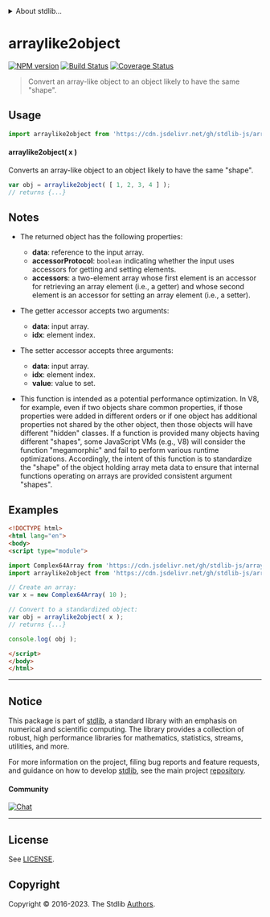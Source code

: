 <!--

@license Apache-2.0

Copyright (c) 2022 The Stdlib Authors.

Licensed under the Apache License, Version 2.0 (the "License");
you may not use this file except in compliance with the License.
You may obtain a copy of the License at

   http://www.apache.org/licenses/LICENSE-2.0

Unless required by applicable law or agreed to in writing, software
distributed under the License is distributed on an "AS IS" BASIS,
WITHOUT WARRANTIES OR CONDITIONS OF ANY KIND, either express or implied.
See the License for the specific language governing permissions and
limitations under the License.

-->


<details>
  <summary>
    About stdlib...
  </summary>
  <p>We believe in a future in which the web is a preferred environment for numerical computation. To help realize this future, we've built stdlib. stdlib is a standard library, with an emphasis on numerical and scientific computation, written in JavaScript (and C) for execution in browsers and in Node.js.</p>
  <p>The library is fully decomposable, being architected in such a way that you can swap out and mix and match APIs and functionality to cater to your exact preferences and use cases.</p>
  <p>When you use stdlib, you can be absolutely certain that you are using the most thorough, rigorous, well-written, studied, documented, tested, measured, and high-quality code out there.</p>
  <p>To join us in bringing numerical computing to the web, get started by checking us out on <a href="https://github.com/stdlib-js/stdlib">GitHub</a>, and please consider <a href="https://opencollective.com/stdlib">financially supporting stdlib</a>. We greatly appreciate your continued support!</p>
</details>

# arraylike2object

[![NPM version][npm-image]][npm-url] [![Build Status][test-image]][test-url] [![Coverage Status][coverage-image]][coverage-url] <!-- [![dependencies][dependencies-image]][dependencies-url] -->

> Convert an array-like object to an object likely to have the same "shape".

<!-- Section to include introductory text. Make sure to keep an empty line after the intro `section` element and another before the `/section` close. -->

<section class="intro">

</section>

<!-- /.intro -->

<!-- Package usage documentation. -->



<section class="usage">

## Usage

```javascript
import arraylike2object from 'https://cdn.jsdelivr.net/gh/stdlib-js/array-base-arraylike2object@v0.1.0-esm/index.mjs';
```

#### arraylike2object( x )

Converts an array-like object to an object likely to have the same "shape".

```javascript
var obj = arraylike2object( [ 1, 2, 3, 4 ] );
// returns {...}
```

</section>

<!-- /.usage -->

<!-- Package usage notes. Make sure to keep an empty line after the `section` element and another before the `/section` close. -->

<section class="notes">

## Notes

-   The returned object has the following properties:

    -   **data**: reference to the input array.
    -   **accessorProtocol**: `boolean` indicating whether the input uses accessors for getting and setting elements.
    -   **accessors**: a two-element array whose first element is an accessor for retrieving an array element (i.e., a getter) and whose second element is an accessor for setting an array element (i.e., a setter).

-   The getter accessor accepts two arguments:

    -   **data**: input array.
    -   **idx**: element index.

-   The setter accessor accepts three arguments:

    -   **data**: input array.
    -   **idx**: element index.
    -   **value**: value to set.

-   This function is intended as a potential performance optimization. In V8, for example, even if two objects share common properties, if those properties were added in different orders or if one object has additional properties not shared by the other object, then those objects will have different "hidden" classes. If a function is provided many objects having different "shapes", some JavaScript VMs (e.g., V8) will consider the function "megamorphic" and fail to perform various runtime optimizations. Accordingly, the intent of this function is to standardize the "shape" of the object holding array meta data to ensure that internal functions operating on arrays are provided consistent argument "shapes".

</section>

<!-- /.notes -->

<!-- Package usage examples. -->

<section class="examples">

## Examples

<!-- eslint no-undef: "error" -->

```html
<!DOCTYPE html>
<html lang="en">
<body>
<script type="module">

import Complex64Array from 'https://cdn.jsdelivr.net/gh/stdlib-js/array-complex64@esm/index.mjs';
import arraylike2object from 'https://cdn.jsdelivr.net/gh/stdlib-js/array-base-arraylike2object@v0.1.0-esm/index.mjs';

// Create an array:
var x = new Complex64Array( 10 );

// Convert to a standardized object:
var obj = arraylike2object( x );
// returns {...}

console.log( obj );

</script>
</body>
</html>
```

</section>

<!-- /.examples -->

<!-- Section to include cited references. If references are included, add a horizontal rule *before* the section. Make sure to keep an empty line after the `section` element and another before the `/section` close. -->

<section class="references">

</section>

<!-- /.references -->

<!-- Section for related `stdlib` packages. Do not manually edit this section, as it is automatically populated. -->

<section class="related">

</section>

<!-- /.related -->

<!-- Section for all links. Make sure to keep an empty line after the `section` element and another before the `/section` close. -->


<section class="main-repo" >

* * *

## Notice

This package is part of [stdlib][stdlib], a standard library with an emphasis on numerical and scientific computing. The library provides a collection of robust, high performance libraries for mathematics, statistics, streams, utilities, and more.

For more information on the project, filing bug reports and feature requests, and guidance on how to develop [stdlib][stdlib], see the main project [repository][stdlib].

#### Community

[![Chat][chat-image]][chat-url]

---

## License

See [LICENSE][stdlib-license].


## Copyright

Copyright &copy; 2016-2023. The Stdlib [Authors][stdlib-authors].

</section>

<!-- /.stdlib -->

<!-- Section for all links. Make sure to keep an empty line after the `section` element and another before the `/section` close. -->

<section class="links">

[npm-image]: http://img.shields.io/npm/v/@stdlib/array-base-arraylike2object.svg
[npm-url]: https://npmjs.org/package/@stdlib/array-base-arraylike2object

[test-image]: https://github.com/stdlib-js/array-base-arraylike2object/actions/workflows/test.yml/badge.svg?branch=v0.1.0
[test-url]: https://github.com/stdlib-js/array-base-arraylike2object/actions/workflows/test.yml?query=branch:v0.1.0

[coverage-image]: https://img.shields.io/codecov/c/github/stdlib-js/array-base-arraylike2object/main.svg
[coverage-url]: https://codecov.io/github/stdlib-js/array-base-arraylike2object?branch=main

<!--

[dependencies-image]: https://img.shields.io/david/stdlib-js/array-base-arraylike2object.svg
[dependencies-url]: https://david-dm.org/stdlib-js/array-base-arraylike2object/main

-->

[chat-image]: https://img.shields.io/gitter/room/stdlib-js/stdlib.svg
[chat-url]: https://app.gitter.im/#/room/#stdlib-js_stdlib:gitter.im

[stdlib]: https://github.com/stdlib-js/stdlib

[stdlib-authors]: https://github.com/stdlib-js/stdlib/graphs/contributors

[umd]: https://github.com/umdjs/umd
[es-module]: https://developer.mozilla.org/en-US/docs/Web/JavaScript/Guide/Modules

[deno-url]: https://github.com/stdlib-js/array-base-arraylike2object/tree/deno
[umd-url]: https://github.com/stdlib-js/array-base-arraylike2object/tree/umd
[esm-url]: https://github.com/stdlib-js/array-base-arraylike2object/tree/esm
[branches-url]: https://github.com/stdlib-js/array-base-arraylike2object/blob/main/branches.md

[stdlib-license]: https://raw.githubusercontent.com/stdlib-js/array-base-arraylike2object/main/LICENSE

</section>

<!-- /.links -->
